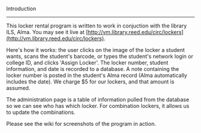 Introduction
**************************
This locker rental program is written to work in conjuction with the library ILS, Alma. 
You may see it live at [http://vm.library.reed.edu/circ/lockers](http://vm.library.reed.edu/circ/lockers).

Here's how it works: the user clicks on the image of the locker a student wants, scans the student's barcode, or types the student's network login or college ID, and clicks 'Assign Locker'. The locker number, student information, and date is recorded to a database. A note containing the locker number is posted in the student's Alma record (Alma automatically includes the date). We charge $5 for our lockers, and that amount is assumed. 

The administration page is a table of information pulled from the database so we can see who has which locker. For combination lockers, it allows us to update the combinations. 

Please see the wiki for screenshots of the program in action. 
